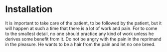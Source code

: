 # Installation
It is important to take care of the patient, to be followed by the patient, but it will happen at such a time that there is a lot of work and pain. 
For to come to the smallest detail, no one should practice any kind of work unless he derives some benefit from it. 
Do not be angry with the pain in the reprimand in the pleasure. 
He wants to be a hair from the pain and let no one breed.